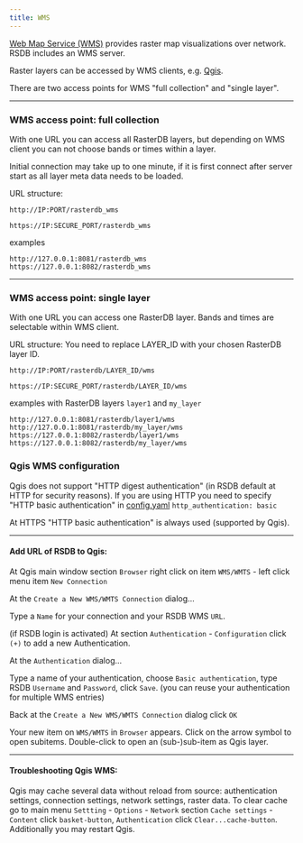 ```yaml
---
title: WMS
---
```


[Web Map Service (WMS)](https://en.wikipedia.org/wiki/Web_Map_Service) provides raster map visualizations over network. RSDB includes an WMS server.

Raster layers can be accessed by WMS clients, e.g. [Qgis](https://www.qgis.org).

There are two access points for WMS "full collection" and "single layer".

---
### WMS access point: full collection

With one URL you can access all RasterDB layers, but depending on WMS client you can not choose bands or times within a layer.

Initial connection may take up to one minute, if it is first connect after server start as all layer meta data needs to be loaded. 

URL structure:

`http://IP:PORT/rasterdb_wms`

`https://IP:SECURE_PORT/rasterdb_wms`

examples
~~~
http://127.0.0.1:8081/rasterdb_wms
https://127.0.0.1:8082/rasterdb_wms
~~~

---
### WMS access point: single layer

With one URL you can access one RasterDB layer. Bands and times are selectable within WMS client.

URL structure: You need to replace LAYER_ID with your chosen RasterDB layer ID.

`http://IP:PORT/rasterdb/LAYER_ID/wms`

`https://IP:SECURE_PORT/rasterdb/LAYER_ID/wms`

examples with RasterDB layers `layer1` and `my_layer`
~~~
http://127.0.0.1:8081/rasterdb/layer1/wms
http://127.0.0.1:8081/rasterdb/my_layer/wms
https://127.0.0.1:8082/rasterdb/layer1/wms
https://127.0.0.1:8082/rasterdb/my_layer/wms
~~~

### Qgis WMS configuration

Qgis does not support "HTTP digest authentication" (in RSDB default at HTTP for security reasons). If you are using HTTP you need to specify "HTTP basic authentication" in [config.yaml](../config.yaml)   `http_authentication: basic`

At HTTPS "HTTP basic authentication" is always used (supported by Qgis).

---
#### Add URL of RSDB to Qgis:

At Qgis main window section `Browser` right click on item `WMS/WMTS` - left click menu item `New Connection`

At the `Create a New WMS/WMTS Connection` dialog... 

Type a `Name` for your connection and your RSDB WMS `URL`.

(if RSDB login is activated) At section `Authentication` - `Configuration` click `(+)` to add a new Authentication.

At the `Authentication` dialog...

Type a name of your authentication, choose `Basic authentication`, type RSDB `Username` and `Password`, click `Save`. (you can reuse your authentication for multiple WMS entries)

Back at the `Create a New WMS/WMTS Connection` dialog click `OK`

Your new item on `WMS/WMTS` in `Browser` appears. Click on the arrow symbol to open subitems. Double-click to open an (sub-)sub-item as Qgis layer.

---
#### Troubleshooting Qgis WMS:

Qgis may cache several data without reload from source: authentication settings, connection settings, network settings, raster data. To clear cache go to main menu `Settting` - `Options` - `Network` section `Cache settings` - `Content` click `basket-button`, `Authentication` click `Clear...cache-button`. Additionally you may restart Qgis.


